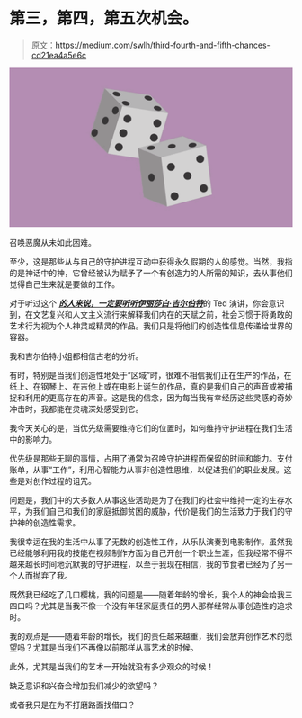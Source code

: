 # 第三，第四，第五次机会。

> 原文：<https://medium.com/swlh/third-fourth-and-fifth-chances-cd21ea4a5e6c>

![](img/c6970761539a60886b6c03023af0997a.png)

召唤恶魔从未如此困难。

至少，这是那些从与自己的守护进程互动中获得永久假期的人的感觉。当然，我指的是神话中的神，它曾经被认为赋予了一个有创造力的人所需的知识，去从事他们觉得自己生来就是要做的工作。

对于听过这个 [***的人来说，一定要听听伊丽莎白·吉尔伯特***](https://www.youtube.com/watch?v=86x-u-tz0MA)的 Ted 演讲，你会意识到，在文艺复兴和人文主义流行来解释我们内在的天赋之前，社会习惯于将勇敢的艺术行为视为个人神灵或精灵的作品。我们只是将他们的创造性信息传递给世界的容器。

我和吉尔伯特小姐都相信古老的分析。

有时，特别是当我们创造性地处于“区域”时，很难不相信我们正在生产的作品，在纸上、在钢琴上、在吉他上或在电影上诞生的作品，真的是我们自己的声音或被捕捉和利用的更高存在的声音。这是我的信念，因为每当我有幸经历这些灵感的奇妙冲击时，我都能在灵魂深处感受到它。

我今天关心的是，当优先级需要维持它们的位置时，如何维持守护进程在我们生活中的影响力。

优先级是那些无聊的事情，占用了通常为召唤守护进程而保留的时间和能力。支付账单，从事“工作”，利用心智能力从事非创造性思维，以促进我们的职业发展。这些是对创作过程的诅咒。

问题是，我们中的大多数人从事这些活动是为了在我们的社会中维持一定的生存水平，为我们自己和我们的家庭抵御贫困的威胁，代价是我们的生活致力于我们的守护神的创造性需求。

我很幸运在我的生活中从事了无数的创造性工作，从乐队演奏到电影制作。虽然我已经能够利用我的技能在视频制作方面为自己开创一个职业生涯，但我经常不得不越来越长时间地沉默我的守护进程，以至于我现在相信，我的节食者已经为了另一个人而抛弃了我。

既然我已经吃了几口樱桃，我的问题是——随着年龄的增长，我个人的神会给我三四口吗？尤其是当我不像一个没有年轻家庭责任的男人那样经常从事创造性的追求时。

我的观点是——随着年龄的增长，我们的责任越来越重，我们会放弃创作艺术的愿望吗？尤其是当我们不再像以前那样从事艺术的时候。

此外，尤其是当我们的艺术一开始就没有多少观众的时候！

缺乏意识和兴奋会增加我们减少的欲望吗？

或者我只是在为不打磨路面找借口？